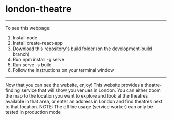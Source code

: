 # london-theatre
-------------------
To see this webpage:
1) Install node
2) Install create-react-app
3) Download this repository's build folder (on the development-build branch)
4) Run npm install -g serve
5) Run serve -s build
6) Follow the instructions on your terminal window
-------------------

Now that you can see the website, enjoy!
This website provides a theatre-finding service that will show you venues in London.
You can either zoom the map to the location you want to explore and look at the theatres available in that area, or enter an address in London and find theatres next to that location.
NOTE: The offline usage (service worker) can only be tested in production mode
